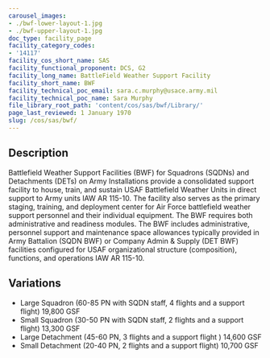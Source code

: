 ```yaml
---
carousel_images:
- ./bwf-lower-layout-1.jpg
- ./bwf-upper-layout-1.jpg
doc_type: facility_page
facility_category_codes:
- '14117'
facility_cos_short_name: SAS
facility_functional_proponent: DCS, G2
facility_long_name: BattleField Weather Support Facility
facility_short_name: BWF
facility_technical_poc_email: sara.c.murphy@usace.army.mil
facility_technical_poc_name: Sara Murphy
file_library_root_path: 'content/cos/sas/bwf/Library/'
page_last_reviewed: 1 January 1970
slug: /cos/sas/bwf/
---
```




## Description

Battlefield Weather Support Facilities (BWF) for Squadrons (SQDNs) and Detachments (DETs) on Army Installations provide a consolidated support facility to house, train, and sustain USAF Battlefield Weather Units in direct support to Army units IAW AR 115-10. The facility also serves as the primary staging, training, and deployment center for Air Force battlefield weather support personnel and their individual equipment. The BWF requires both administrative and readiness modules. The BWF includes administrative, personnel support and maintenance space allowances typically provided in Army Battalion (SQDN BWF) or Company Admin & Supply (DET BWF) facilities configured for USAF organizational structure (composition), functions, and operations IAW AR 115-10.

## Variations

- Large Squadron (60-85 PN with SQDN staff, 4 flights and a support flight) 19,800 GSF
- Small Squadron (30-50 PN with SQDN staff, 2 flights and a support flight) 13,300 GSF
- Large Detachment (45-60 PN, 3 flights and a support flight ) 14,600 GSF
- Small Detachment (20-40 PN, 2 flights and a support flight) 10,700 GSF